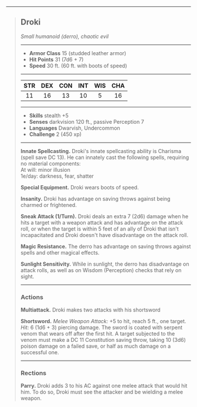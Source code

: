 ***
> ## Droki
> *Small humanoid (derro), chaotic evil*
> 
> ***
> 
> - **Armor Class** 15 (studded leather armor)
> - **Hit Points** 31 (7d6 + 7)
> - **Speed** 30 ft. (60 ft. with boots of speed)
> 
> ***
> 
> |STR|DEX|CON|INT|WIS|CHA|
> |:---:|:---:|:---:|:---:|:---:|:---:|
> |11|16|13|10|5|16|
> 
> ***
> 
> - **Skills** stealth +5
> - **Senses** darkvision 120 ft., passive Perception 7
> - **Languages** Dwarvish, Undercommon
> - **Challenge** 2 (450 xp)
> 
> ***
> 
> **Innate Spellcasting.** Droki's innate spellcasting ability is Charisma (spell save DC 13). He can innately cast the following spells, requiring no material components:  
> At will: minor illusion  
> 1e/day: darkness, fear, shatter
> 
> **Special Equipment.** Droki wears boots of speed.
> 
> **Insanity.** Droki has advantage on saving throws against being charmed or frightened.
> 
> **Sneak Attack (1/Turn).** Droki deals an extra 7 (2d6) damage when he hits a target with a weapon attack and has advantage on the attack roll, or when the target is within 5 feet of an ally of Droki that isn't incapacitated and Droki doesn't have disadvantage on the attack roll.
> 
> **Magic Resistance.** The derro has advantage on saving throws against spells and other magical effects.
> 
> **Sunlight Sensitivity.** While in sunlight, the derro has disadvantage on attack rolls, as well as on Wisdom (Perception) checks that rely on sight.
> 
> ***
> 
> ### Actions
> **Multiattack.** Droki makes two attacks with his shortsword
> 
> **Shortsword.** *Melee Weapon Attack:* +5 to hit, reach 5 ft., one target. *Hit:* 6 (1d6 + 3) piercing damage. The sword is coated with serpent venom that wears off after the first hit. A target subjected to the venom must make a DC 11 Constitution saving throw, taking 10 (3d6) poison damage on a failed save, or half as much damage on a successful one.
> 
> ***
> 
> ### Rections
> **Parry.** Droki adds 3 to his AC against one melee attack that would hit him. To do so, Droki must see the attacker and be wielding a melee weapon.